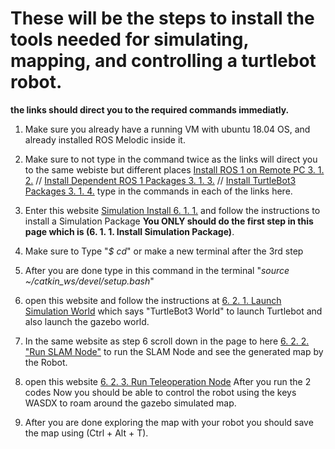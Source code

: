 # These will be the steps to install the tools needed for simulating, mapping, and controlling a turtlebot robot.

**the links should direct you to the required commands immediatly.**

1. Make sure you already have a running VM with ubuntu 18.04 OS, and already installed ROS Melodic inside it.
2. Make sure to not type in the command twice as the links will direct you to the same webiste but different places [Install ROS 1 on Remote PC 3. 1. 2.](https://emanual.robotis.com/docs/en/platform/turtlebot3/quick-start/#install-ros-1-on-remote-pc) // [Install Dependent ROS 1 Packages 3. 1. 3.](https://emanual.robotis.com/docs/en/platform/turtlebot3/quick-start/#install-dependent-ros-1-packages) // [Install TurtleBot3 Packages 3. 1. 4.](https://emanual.robotis.com/docs/en/platform/turtlebot3/quick-start/#install-turtlebot3-packages) type in the commands in each of the links here.
3. Enter this website [Simulation Install 6. 1. 1.](https://emanual.robotis.com/docs/en/platform/turtlebot3/simulation/#install-simulation-package) and follow the instructions to install a Simulation Package **You ONLY should  do the first step in this page which is (6. 1. 1. Install Simulation Package)**.
4. Make sure to Type "*$ cd*" or make a new terminal after the 3rd step
5. After you are done type in this command in the terminal "*source ~/catkin_ws/devel/setup.bash*"

6. open this website and follow the instructions at [6. 2. 1. Launch Simulation World](https://emanual.robotis.com/docs/en/platform/turtlebot3/slam_simulation/#launch-simulation-world-1) which says "TurtleBot3 World" to launch Turtlebot and also launch the gazebo world.
7. In the same website as step 6 scroll down in the page to here [6. 2. 2. "Run SLAM Node"](https://emanual.robotis.com/docs/en/platform/turtlebot3/slam_simulation/#run-slam-node-1) to run the SLAM Node and see the generated map by the Robot.

6. open this website [6. 2. 3. Run Teleoperation Node](https://emanual.robotis.com/docs/en/platform/turtlebot3/slam_simulation/#run-teleoperation-node-1) After you run the 2 codes Now you should be able to control the robot using the keys WASDX to roam around the gazebo simulated map.
7. After you are done exploring the map with your robot you should save the map using (Ctrl + Alt + T).
